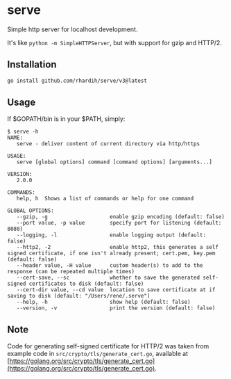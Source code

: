 # serve
Simple http server for localhost development.

It's like `python -m SimpleHTTPServer`, but with support for gzip and HTTP/2.

## Installation

```bash
go install github.com/rhardih/serve/v3@latest
```

## Usage

If $GOPATH/bin is in your $PATH, simply:


```
$ serve -h
NAME:
   serve - deliver content of current directory via http/https

USAGE:
   serve [global options] command [command options] [arguments...]

VERSION:
   2.0.0

COMMANDS:
   help, h  Shows a list of commands or help for one command

GLOBAL OPTIONS:
   --gzip, -g                    enable gzip encoding (default: false)
   --port value, -p value        specify port for listening (default: 8080)
   --logging, -l                 enable logging output (default: false)
   --http2, -2                   enable http2, this generates a self signed certificate, if one isn't already present; cert.pem, key.pem (default: false)
   --header value, -H value      custom header(s) to add to the response (can be repeated multiple times)
   --cert-save, --sc             whether to save the generated self-signed certificates to disk (default: false)
   --cert-dir value, --cd value  location to save certificate at if saving to disk (default: "/Users/rene/.serve")
   --help, -h                    show help (default: false)
   --version, -v                 print the version (default: false)

```

## Note

Code for generating self-signed certificate for HTTP/2 was taken from example code in `src/crypto/tls/generate_cert.go`, available at [https://golang.org/src/crypto/tls/generate_cert.go](https://golang.org/src/crypto/tls/generate_cert.go).
